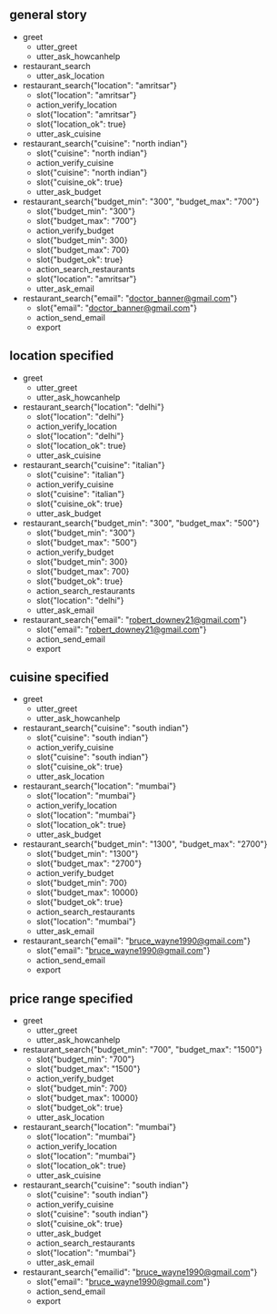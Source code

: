## general story
* greet
    - utter_greet
    - utter_ask_howcanhelp
* restaurant_search
    - utter_ask_location
* restaurant_search{"location": "amritsar"}
    - slot{"location": "amritsar"}
    - action_verify_location
    - slot{"location": "amritsar"}
    - slot{"location_ok": true}
    - utter_ask_cuisine
* restaurant_search{"cuisine": "north indian"}
    - slot{"cuisine": "north indian"}
    - action_verify_cuisine
    - slot{"cuisine": "north indian"}
    - slot{"cuisine_ok": true}
    - utter_ask_budget
* restaurant_search{"budget_min": "300", "budget_max": "700"}
    - slot{"budget_min": "300"}
    - slot{"budget_max": "700"}
    - action_verify_budget
    - slot{"budget_min": 300}
    - slot{"budget_max": 700}
    - slot{"budget_ok": true}
    - action_search_restaurants
    - slot{"location": "amritsar"}
    - utter_ask_email
* restaurant_search{"email": "doctor_banner@gmail.com"}
    - slot{"email": "doctor_banner@gmail.com"}
    - action_send_email
    - export

## location specified
* greet
    - utter_greet
    - utter_ask_howcanhelp
* restaurant_search{"location": "delhi"}
    - slot{"location": "delhi"}
    - action_verify_location
    - slot{"location": "delhi"}
    - slot{"location_ok": true}
    - utter_ask_cuisine
* restaurant_search{"cuisine": "italian"}
    - slot{"cuisine": "italian"}
    - action_verify_cuisine
    - slot{"cuisine": "italian"}
    - slot{"cuisine_ok": true}
    - utter_ask_budget
* restaurant_search{"budget_min": "300", "budget_max": "500"}
    - slot{"budget_min": "300"}
    - slot{"budget_max": "500"}
    - action_verify_budget
    - slot{"budget_min": 300}
    - slot{"budget_max": 700}
    - slot{"budget_ok": true}
    - action_search_restaurants
    - slot{"location": "delhi"}
    - utter_ask_email
* restaurant_search{"email": "robert_downey21@gmail.com"}
    - slot{"email": "robert_downey21@gmail.com"}
    - action_send_email
    - export


## cuisine specified
* greet
    - utter_greet
    - utter_ask_howcanhelp
* restaurant_search{"cuisine": "south indian"}
    - slot{"cuisine": "south indian"}
    - action_verify_cuisine
    - slot{"cuisine": "south indian"}
    - slot{"cuisine_ok": true}
    - utter_ask_location
* restaurant_search{"location": "mumbai"}
    - slot{"location": "mumbai"}
    - action_verify_location
    - slot{"location": "mumbai"}
    - slot{"location_ok": true}
    - utter_ask_budget
* restaurant_search{"budget_min": "1300", "budget_max": "2700"}
    - slot{"budget_min": "1300"}
    - slot{"budget_max": "2700"}
    - action_verify_budget
    - slot{"budget_min": 700}
    - slot{"budget_max": 10000}
    - slot{"budget_ok": true}
    - action_search_restaurants
    - slot{"location": "mumbai"}
    - utter_ask_email
* restaurant_search{"email": "bruce_wayne1990@gmail.com"}
    - slot{"email": "bruce_wayne1990@gmail.com"}
    - action_send_email
    - export


## price range specified
* greet
    - utter_greet
    - utter_ask_howcanhelp
* restaurant_search{"budget_min": "700", "budget_max": "1500"}
    - slot{"budget_min": "700"}
    - slot{"budget_max": "1500"}
    - action_verify_budget
    - slot{"budget_min": 700}
    - slot{"budget_max": 10000}
    - slot{"budget_ok": true}
    - utter_ask_location
* restaurant_search{"location": "mumbai"}
    - slot{"location": "mumbai"}
    - action_verify_location
    - slot{"location": "mumbai"}
    - slot{"location_ok": true}
    - utter_ask_cuisine
* restaurant_search{"cuisine": "south indian"}
    - slot{"cuisine": "south indian"}
    - action_verify_cuisine
    - slot{"cuisine": "south indian"}
    - slot{"cuisine_ok": true}
    - utter_ask_budget
    - action_search_restaurants
    - slot{"location": "mumbai"}
    - utter_ask_email
* restaurant_search{"emailid": "bruce_wayne1990@gmail.com"}
    - slot{"email": "bruce_wayne1990@gmail.com"}
    - action_send_email
    - export

